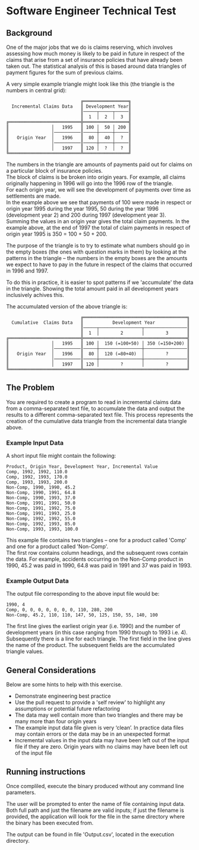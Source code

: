 # Software Engineer Technical Test

## Background

One of the major jobs that we do is claims reserving, which involves assessing how much money is likely to be paid in future in respect of the claims that arise from a set of insurance policies that have already been taken out. The statistical analysis of this is based around data triangles of payment figures for the sum of previous claims.
 
A very simple example triangle might look like this (the triangle is the numbers in central grid):

	                            ╔═════════════════╗
	  Incremental Claims Data   ║ Development Year║
	                            ║─────┬─────┬─────║
	                            ║  1  │  2  │  3  ║
	╔═══════════════════════════╬═════════════════╣
	║                │   1995   ║ 100 │  50 │ 200 ║ 
	║                │──────────║─────┼─────┼─────║ 
	║   Origin Year  │   1996   ║  80 │  40 │  ?  ║
	║                │──────────║─────┼─────┼─────║ 
	║                │   1997   ║ 120 │  ?  │  ?  ║ 
	╚═══════════════════════════╩═════════════════╝
	
The numbers in the triangle are amounts of payments paid out for claims on a particular block of insurance policies.  
The block of claims is be broken into origin years. For example, all claims originally happening in 1996 will go into the 1996 row of the triangle.  
For each origin year, we will see the development of payments over time as settlements are made.  
In the example above we see that payments of 100 were made in respect or origin year 1995 during the year 1995, 50 during the year 1996 (development year 2) and 200 during 1997 (development year 3).  
Summing the values in an origin year gives the total claim payments. In the example above, at the end of 1997 the total of claim payments in respect of origin year 1995 is 350 = 100 + 50 + 200.

The purpose of the triangle is to try to estimate what numbers should go in the empty boxes (the ones with question marks in them) by looking at the patterns in the triangle – the numbers in the empty boxes are the amounts we expect to have to pay in the future in respect of the claims that occurred in 1996 and 1997.

To do this in practice, it is easier to spot patterns if we 'accumulate' the data in the triangle. Showing the total amount paid in all development years inclusively achives this. 

The accumulated version of the above triangle is:

	                            ╔═══════════════════════════════════════╗
	  Cumulative  Claims Data   ║           Development Year            ║
	                            ║─────┬────────────────┬────────────────║
	                            ║  1  │        2       │        3       ║
	╔═══════════════════════════╬═══════════════════════════════════════╣
	║                │   1995   ║ 100 │  150 (=100+50) │ 350 (=150+200) ║ 
	║                │──────────║─────┼────────────────┼────────────────║ 
	║   Origin Year  │   1996   ║  80 │  120 (=80+40)  │        ?       ║
	║                │──────────║─────┼────────────────┼────────────────║ 
	║                │   1997   ║ 120 │        ?       │        ?       ║ 
	╚═══════════════════════════╩═══════════════════════════════════════╝

## The Problem

You are required to create a program to read in incremental claims data from a comma-separated text file, to accumulate the data and output the results to a different comma-separated text file. This process represents the creation of the cumulative data triangle from the incremental data triangle above.

### Example Input Data

A short input file might contain the following:

	Product, Origin Year, Development Year, Incremental Value
	Comp, 1992, 1992, 110.0
	Comp, 1992, 1993, 170.0
	Comp, 1993, 1993, 200.0
	Non-Comp, 1990, 1990, 45.2
	Non-Comp, 1990, 1991, 64.8
	Non-Comp, 1990, 1993, 37.0
	Non-Comp, 1991, 1991, 50.0	
	Non-Comp, 1991, 1992, 75.0
	Non-Comp, 1991, 1993, 25.0
	Non-Comp, 1992, 1992, 55.0
	Non-Comp, 1992, 1993, 85.0
	Non-Comp, 1993, 1993, 100.0
	
This example file contains two triangles – one for a product called 'Comp' and one for a product called 'Non-Comp'.  
The first row contains column headings, and the subsequent rows contain the data. For example, accidents occurring on the Non-Comp product in 1990, 45.2 was paid in 1990, 64.8 was paid in 1991 and 37 was paid in 1993.

### Example Output Data

The output file corresponding to the above input file would be:

	1990, 4
	Comp, 0, 0, 0, 0, 0, 0, 0, 110, 280, 200
	Non-Comp, 45.2, 110, 110, 147, 50, 125, 150, 55, 140, 100

The first line gives the earliest origin year (i.e. 1990) and the number of development years (in this case ranging from 1990 through to 1993 i.e. 4).  
Subsequently there is a line for each triangle. The first field in the line gives the name of the product. The subsequent fields are the accumulated triangle values.

## General Considerations

Below are some hints to help with this exercise. 
-   Demonstrate engineering best practice 
-   Use the pull request to provide a 'self review' to highlight any assumptions or potential future refactoring
-   The data may well contain more than two triangles and there may be many more than four origin years
-   The example input data file given is very ‘clean’. In practice data files may contain errors or the data may be in an unexpected format
-   Incremental values in the input data may have been left out of the input file if they are zero. Origin years with no claims may have been left out of the input file

## Running instructions

Once compliled, execute the binary produced without any command line parameters.

The user will be prompted to enter the name of file containing input data. Both full path and just the filename are valid inputs; if just the filename is provided, the application will look for the file in the same directory where the binary has been executed from.

The output can be found in file 'Output.csv', located in the execution directory.
